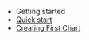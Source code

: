 - Getting started
- [Quick start](http://google.com)
- [Creating First Chart](//getting-started/building-your-first-chart.md)
